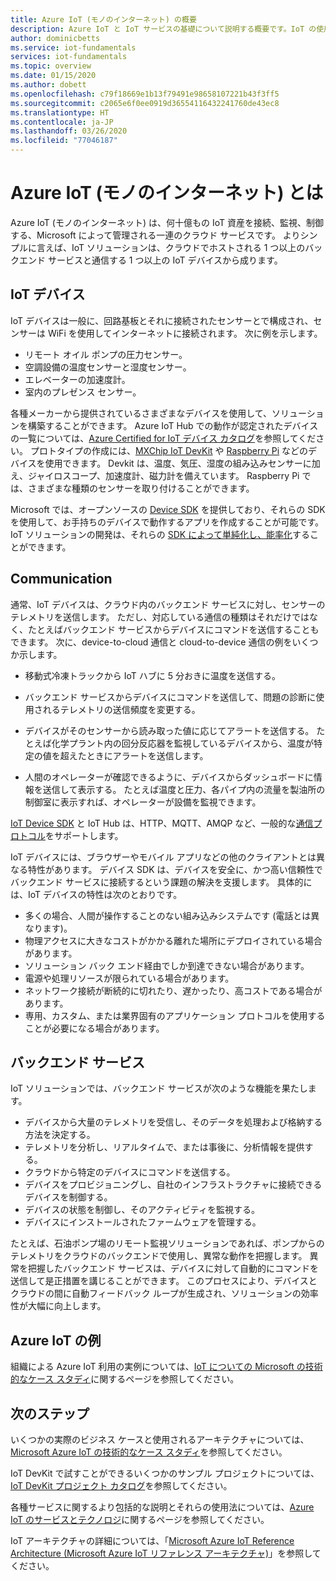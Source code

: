 ```yaml
---
title: Azure IoT (モノのインターネット) の概要
description: Azure IoT と IoT サービスの基礎について説明する概要です。IoT の使用をわかりやすく示した例も紹介しています。
author: dominicbetts
ms.service: iot-fundamentals
services: iot-fundamentals
ms.topic: overview
ms.date: 01/15/2020
ms.author: dobett
ms.openlocfilehash: c79f18669e1b13f79491e98658107221b43f3ff5
ms.sourcegitcommit: c2065e6f0ee0919d36554116432241760de43ec8
ms.translationtype: HT
ms.contentlocale: ja-JP
ms.lasthandoff: 03/26/2020
ms.locfileid: "77046187"
---
```

# <a name="what-is-azure-internet-of-things-iot"></a>Azure IoT (モノのインターネット) とは

Azure IoT (モノのインターネット) は、何十億もの IoT 資産を接続、監視、制御する、Microsoft によって管理される一連のクラウド サービスです。 よりシンプルに言えば、IoT ソリューションは、クラウドでホストされる 1 つ以上のバックエンド サービスと通信する 1 つ以上の IoT デバイスから成ります。 

## <a name="iot-devices"></a>IoT デバイス

IoT デバイスは一般に、回路基板とそれに接続されたセンサーとで構成され、センサーは WiFi を使用してインターネットに接続されます。 次に例を示します。

* リモート オイル ポンプの圧力センサー。
* 空調設備の温度センサーと湿度センサー。
* エレベーターの加速度計。
* 室内のプレゼンス センサー。

各種メーカーから提供されているさまざまなデバイスを使用して、ソリューションを構築することができます。 Azure IoT Hub での動作が認定されたデバイスの一覧については、[Azure Certified for IoT デバイス カタログ](https://catalog.azureiotsolutions.com/alldevices)を参照してください。 プロトタイプの作成には、[MXChip IoT DevKit](https://microsoft.github.io/azure-iot-developer-kit/) や [Raspberry Pi](https://www.raspberrypi.org/) などのデバイスを使用できます。 Devkit は、温度、気圧、湿度の組み込みセンサーに加え、ジャイロスコープ、加速度計、磁力計を備えています。 Raspberry Pi では、さまざまな種類のセンサーを取り付けることができます。 

Microsoft では、オープンソースの [Device SDK](../iot-hub/iot-hub-devguide-sdks.md) を提供しており、それらの SDK を使用して、お手持ちのデバイスで動作するアプリを作成することが可能です。 IoT ソリューションの開発は、それらの [SDK によって単純化し、能率化](https://azure.microsoft.com/blog/benefits-of-using-the-azure-iot-sdks-in-your-azure-iot-solution/)することができます。

## <a name="communication"></a>Communication

通常、IoT デバイスは、クラウド内のバックエンド サービスに対し、センサーのテレメトリを送信します。 ただし、対応している通信の種類はそれだけではなく、たとえばバックエンド サービスからデバイスにコマンドを送信することもできます。 次に、device-to-cloud 通信と cloud-to-device 通信の例をいくつか示します。

* 移動式冷凍トラックから IoT ハブに 5 分おきに温度を送信する。 

* バックエンド サービスからデバイスにコマンドを送信して、問題の診断に使用されるテレメトリの送信頻度を変更する。 

* デバイスがそのセンサーから読み取った値に応じてアラートを送信する。 たとえば化学プラント内の回分反応器を監視しているデバイスから、温度が特定の値を超えたときにアラートを送信します。

* 人間のオペレーターが確認できるように、デバイスからダッシュボードに情報を送信して表示する。 たとえば温度と圧力、各パイプ内の流量を製油所の制御室に表示すれば、オペレーターが設備を監視できます。 

[IoT Device SDK](../iot-hub/iot-hub-devguide-sdks.md) と IoT Hub は、HTTP、MQTT、AMQP など、一般的な[通信プロトコル](../iot-hub/iot-hub-devguide-protocols.md)をサポートします。

IoT デバイスには、ブラウザーやモバイル アプリなどの他のクライアントとは異なる特性があります。 デバイス SDK は、デバイスを安全に、かつ高い信頼性でバックエンド サービスに接続するという課題の解決を支援します。  具体的には、IoT デバイスの特性は次のとおりです。

* 多くの場合、人間が操作することのない組み込みシステムです (電話とは異なります)。
* 物理アクセスに大きなコストがかかる離れた場所にデプロイされている場合があります。
* ソリューション バック エンド経由でしか到達できない場合があります。
* 電源や処理リソースが限られている場合があります。
* ネットワーク接続が断続的に切れたり、遅かったり、高コストである場合があります。
* 専用、カスタム、または業界固有のアプリケーション プロトコルを使用することが必要になる場合があります。

## <a name="back-end-services"></a>バックエンド サービス 

IoT ソリューションでは、バックエンド サービスが次のような機能を果たします。

* デバイスから大量のテレメトリを受信し、そのデータを処理および格納する方法を決定する。
* テレメトリを分析し、リアルタイムで、または事後に、分析情報を提供する。
* クラウドから特定のデバイスにコマンドを送信する。 
* デバイスをプロビジョニングし、自社のインフラストラクチャに接続できるデバイスを制御する。
* デバイスの状態を制御し、そのアクティビティを監視する。
* デバイスにインストールされたファームウェアを管理する。

たとえば、石油ポンプ場のリモート監視ソリューションであれば、ポンプからのテレメトリをクラウドのバックエンドで使用し、異常な動作を把握します。 異常を把握したバックエンド サービスは、デバイスに対して自動的にコマンドを送信して是正措置を講じることができます。 このプロセスにより、デバイスとクラウドの間に自動フィードバック ループが生成され、ソリューションの効率性が大幅に向上します。

## <a name="azure-iot-examples"></a>Azure IoT の例

組織による Azure IoT 利用の実例については、[IoT についての Microsoft の技術的なケース スタディ](https://microsoft.github.io/techcasestudies/#technology=IoT&sortBy=featured)に関するページを参照してください。 

## <a name="next-steps"></a>次のステップ

いくつかの実際のビジネス ケースと使用されるアーキテクチャについては、[Microsoft Azure IoT の技術的なケース スタディ](https://microsoft.github.io/techcasestudies/#technology=IoT&sortBy=featured)を参照してください。

IoT DevKit で試すことができるいくつかのサンプル プロジェクトについては、[IoT DevKit プロジェクト カタログ](https://microsoft.github.io/azure-iot-developer-kit/docs/projects/)を参照してください。 

各種サービスに関するより包括的な説明とそれらの使用法については、[Azure IoT のサービスとテクノロジ](iot-services-and-technologies.md)に関するページを参照してください。

IoT アーキテクチャの詳細については、「[Microsoft Azure IoT Reference Architecture (Microsoft Azure IoT リファレンス アーキテクチャ)](https://aka.ms/iotrefarchitecture)」を参照してください。
